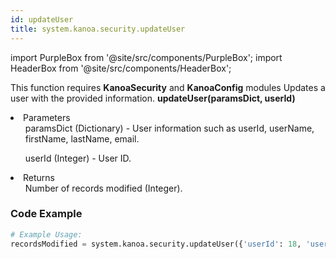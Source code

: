 ```yaml
---
id: updateUser
title: system.kanoa.security.updateUser
---
```


import PurpleBox from '@site/src/components/PurpleBox';
import HeaderBox from '@site/src/components/HeaderBox';

<PurpleBox>This function requires <b>KanoaSecurity</b> and <b>KanoaConfig</b> modules</PurpleBox>
<HeaderBox header="Description">Updates a user with the provided information.</HeaderBox>
<HeaderBox header="Syntax">
    <b>updateUser(paramsDict, userId)</b>
    <li>Parameters <br />
        <ul>paramsDict (Dictionary) - User information such as userId, userName, firstName, lastName, email.</ul>
        <ul>userId (Integer) - User ID.</ul>
    </li>
    <li>Returns <br />
        <ul>Number of records modified (Integer).</ul>
    </li>
</HeaderBox>

### Code Example

```python
# Example Usage:
recordsModified = system.kanoa.security.updateUser({'userId': 18, 'userName': 'JohnDoe', 'firstName': 'John', 'lastName': 'Doe', 'email': 'johndoe@gmail.com'}, 123)
